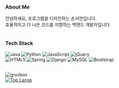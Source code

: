 ### About Me
안녕하세요, 프로그램을 디자인하는 손서연입니다.</br>
효율적이고 더 나은 코드를 지향하는 백엔드 개발자입니다.
</br></br>

### Tech Stack
![Java](https://img.shields.io/badge/java-%23ED8B00.svg?style=for-the-badge&logo=java&logoColor=white&)
![Python](https://img.shields.io/badge/python-3670A0?style=for-the-badge&logo=python&logoColor=ffdd54)
![JavaScript](https://img.shields.io/badge/javascript-%23323330.svg?style=for-the-badge&logo=javascript&logoColor=%23F7DF1E)
![jQuery](https://img.shields.io/badge/jquery-%230769AD.svg?style=for-the-badge&logo=jquery&logoColor=white)</br>
![HTML5](https://img.shields.io/badge/html5-%23E34F26.svg?style=for-the-badge&logo=html5&logoColor=white)
![Spring](https://img.shields.io/badge/spring-%236DB33F.svg?style=for-the-badge&logo=spring&logoColor=white)
![Django](https://img.shields.io/badge/django-%23092E20.svg?style=for-the-badge&logo=django&logoColor=white)
![MySQL](https://img.shields.io/badge/mysql-%2300f.svg?style=for-the-badge&logo=mysql&logoColor=white)
![Bootstrap](https://img.shields.io/badge/bootstrap-%23563D7C.svg?style=for-the-badge&logo=bootstrap&logoColor=white)
</br></br>

![gruvbox](https://github-readme-stats.vercel.app/api?username=seoyeonson&show_icons=true&hide=contribs,prs&cache_seconds=86400&theme=gruvbox)
<br>
[![Top Langs](https://github-readme-stats.vercel.app/api/top-langs/?username=seoyeonson&layout=compact)](https://github.com/anuraghazra/github-readme-stats)
</div>
